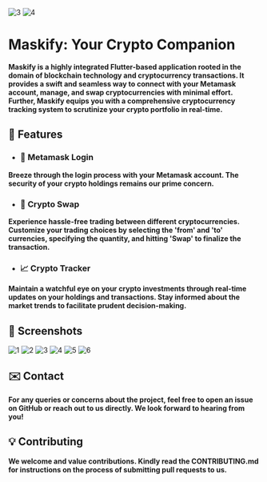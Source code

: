 ![3](https://github.com/Anechaev06/maskify/assets/57583912/8cf75d6e-a2ab-497b-a125-2cda38d7a480)
![4](https://github.com/Anechaev06/maskify/assets/57583912/da70db55-8539-48aa-95e0-f98f0496e1b1)
# Maskify: Your Crypto Companion
**Maskify is a highly integrated Flutter-based application rooted in the domain of blockchain technology and cryptocurrency transactions. It provides a swift and seamless way to connect with your Metamask account, manage, and swap cryptocurrencies with minimal effort. Further, Maskify equips you with a comprehensive cryptocurrency tracking system to scrutinize your crypto portfolio in real-time.**

## 🌟 Features
- ### 🔐 **Metamask Login**
**Breeze through the login process with your Metamask account. The security of your crypto holdings remains our prime concern.**

- ### 💱 **Crypto Swap**
**Experience hassle-free trading between different cryptocurrencies. Customize your trading choices by selecting the 'from' and 'to' currencies, specifying the quantity, and hitting 'Swap' to finalize the transaction.**

- ### 📈 **Crypto Tracker**
**Maintain a watchful eye on your crypto investments through real-time updates on your holdings and transactions. Stay informed about the market trends to facilitate prudent decision-making.**

## 📸 Screenshots
![1](https://github.com/Anechaev06/maskify/assets/57583912/a6b869a8-6f03-4d7b-b755-1f4ec27a4d63)
![2](https://github.com/Anechaev06/maskify/assets/57583912/d5be1cdc-4c4f-40c9-a7c0-11a28d7ce318)
![3](https://github.com/Anechaev06/maskify/assets/57583912/5b29e78c-64a0-4845-a86b-94282c0e18f8)
![4](https://github.com/Anechaev06/maskify/assets/57583912/6da0caa3-f347-46d8-95e8-cdf30307ba9d)
![5](https://github.com/Anechaev06/maskify/assets/57583912/2caa202e-0229-4aa0-839f-5cb0d15987cd)
![6](https://github.com/Anechaev06/maskify/assets/57583912/54fd5d78-1566-480d-807f-5fed73edbd84)

## ✉️ Contact
**For any queries or concerns about the project, feel free to open an issue on GitHub or reach out to us directly. We look forward to hearing from you!**

## 💡 Contributing
**We welcome and value contributions. Kindly read the CONTRIBUTING.md for instructions on the process of submitting pull requests to us.**
